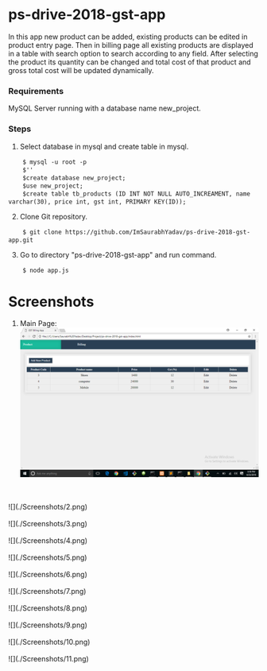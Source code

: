 # ps-drive-2018-gst-app

In this app new product can be added, existing products can be edited in product entry page. Then in billing page all existing products are displayed in a table with search option to search according to any field. After selecting the product its quantity can be changed and total cost of that product and gross total cost will be updated dynamically.<br>

### Requirements
MySQL Server running with a database name new_project.<br>

### Steps

1. Select database in mysql and create table in mysql.
```
	$ mysql -u root -p
	$''
	$create database new_project;
	$use new_project;
	$create table tb_products (ID INT NOT NULL AUTO_INCREAMENT, name varchar(30), price int, gst int, PRIMARY KEY(ID));
```

2. Clone Git repository.
```
	$ git clone https://github.com/ImSaurabhYadav/ps-drive-2018-gst-app.git
```

3. Go to directory "ps-drive-2018-gst-app" and run command.
```
	$ node app.js
```


# Screenshots
1. Main Page:
![](./Screenshots/1.png)
<br>
<br>
![](./Screenshots/2.png)
<br>
<br>
![](./Screenshots/3.png)
<br>
<br>
![](./Screenshots/4.png)
<br>
<br>
![](./Screenshots/5.png)
<br>
<br>
![](./Screenshots/6.png)
<br>
<br>
![](./Screenshots/7.png)
<br>
<br>
![](./Screenshots/8.png)
<br>
<br>
![](./Screenshots/9.png)
<br>
<br>
![](./Screenshots/10.png)
<br>
<br>
![](./Screenshots/11.png)
<br>
<br>